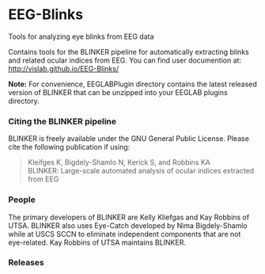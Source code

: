 # EEG-Blinks
Tools for analyzing eye blinks from EEG data


Contains tools for the BLINKER pipeline for automatically extracting blinks and related
ocular indices from EEG. You can find user documention at: 
   http://vislab.github.io/EEG-Blinks/   
   
**Note:** For convenience, EEGLABPlugin directory contains the latest released version of BLINKER
that can be unzipped into your EEGLAB plugins directory.  

### Citing the BLINKER pipeline
BLINKER is freely available under the GNU General Public License. 
Please cite the following publication if using:  
> Kleifges K, Bigdely-Shamlo N, Kerick S, and Robbins KA  
> BLINKER: Large-scale automated analysis of ocular indices extracted from EEG  
>  

### People
The primary developers of BLINKER are Kelly Kliefgas and Kay Robbins of UTSA. BLINKER also 
uses Eye-Catch developed by Nima Bigdely-Shamlo while at USCS SCCN to eliminate 
independent components that are not eye-related. Kay Robbins of UTSA maintains BLINKER.

### Releases   